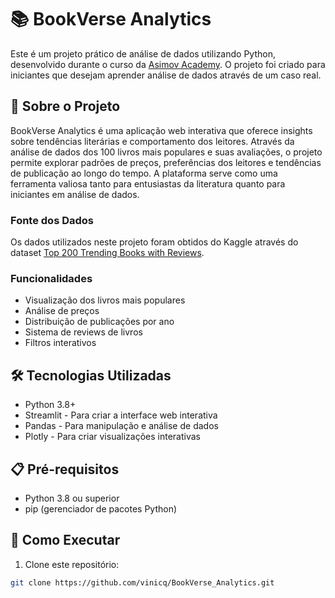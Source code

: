 # 📚 BookVerse Analytics

Este é um projeto prático de análise de dados utilizando Python, desenvolvido durante o curso da [Asimov Academy](https://asimov.academy/). O projeto foi criado para iniciantes que desejam aprender análise de dados através de um caso real.

## 📝 Sobre o Projeto

BookVerse Analytics é uma aplicação web interativa que oferece insights sobre tendências literárias e comportamento dos leitores. Através da análise de dados dos 100 livros mais populares e suas avaliações, o projeto permite explorar padrões de preços, preferências dos leitores e tendências de publicação ao longo do tempo. A plataforma serve como uma ferramenta valiosa tanto para entusiastas da literatura quanto para iniciantes em análise de dados.

### Fonte dos Dados
Os dados utilizados neste projeto foram obtidos do Kaggle através do dataset [Top 200 Trending Books with Reviews](https://www.kaggle.com/datasets/anshtanwar/top-200-trending-books-with-reviews/data).

### Funcionalidades

- Visualização dos livros mais populares
- Análise de preços
- Distribuição de publicações por ano
- Sistema de reviews de livros
- Filtros interativos

## 🛠️ Tecnologias Utilizadas

- Python 3.8+
- Streamlit - Para criar a interface web interativa
- Pandas - Para manipulação e análise de dados
- Plotly - Para criar visualizações interativas

## 📋 Pré-requisitos

- Python 3.8 ou superior
- pip (gerenciador de pacotes Python)

## 🚀 Como Executar

1. Clone este repositório: 
```bash
git clone https://github.com/vinicq/BookVerse_Analytics.git
```
